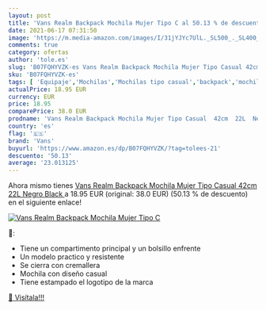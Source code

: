 ```yaml
---
layout: post
title: 'Vans Realm Backpack Mochila Mujer Tipo C al 50.13 % de descuento'
date: 2021-06-17 07:31:50
image: 'https://m.media-amazon.com/images/I/31jYJYc7UlL._SL500_._SL400_.jpg'
comments: true
category: ofertas
author: 'tole.es'
slug: 'B07FQHYVZK-es Vans Realm Backpack Mochila Mujer Tipo Casual 42cm 22L...'
sku: 'B07FQHYVZK-es'
tags: [ 'Equipaje','Mochilas','Mochilas tipo casual','backpack','mochila','vans', ]
actualPrice: 18.95 EUR
currency: EUR
price: 18.95
comparePrice: 38.0 EUR
prodname: 'Vans Realm Backpack Mochila Mujer Tipo Casual  42cm  22L  Negro  Black '
country: 'es'
flag: '🇪🇸'
brand: 'Vans'
buyurl: 'https://www.amazon.es/dp/B07FQHYVZK/?tag=tolees-21'
descuento: '50.13'
average: '23.013125'
---
```


Ahora mismo tienes [Vans Realm Backpack Mochila Mujer Tipo Casual  42cm  22L  Negro  Black ](https://www.amazon.es/dp/B07FQHYVZK/?tag=tolees-21) a 18.95 EUR (original: 38.0 EUR) (50.13 %  de descuento) en el siguiente enlace!

[![Vans Realm Backpack Mochila Mujer Tipo C](https://m.media-amazon.com/images/I/31jYJYc7UlL._SL500_._SL400_.jpg)](https://www.amazon.es/dp/B07FQHYVZK/?tag=tolees-21)

🔎:

- Tiene un compartimento principal y un bolsillo enfrente
- Un modelo practico y resistente
- Se cierra con cremallera
- Mochila con diseño casual
- Tiene estampado el logotipo de la marca

[🛒 Visítala!!!](https://www.amazon.es/dp/B07FQHYVZK/?tag=tolees-21)
